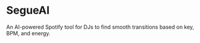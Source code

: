 # SegueAI
An AI-powered Spotify tool for DJs to find smooth transitions based on key, BPM, and energy.
